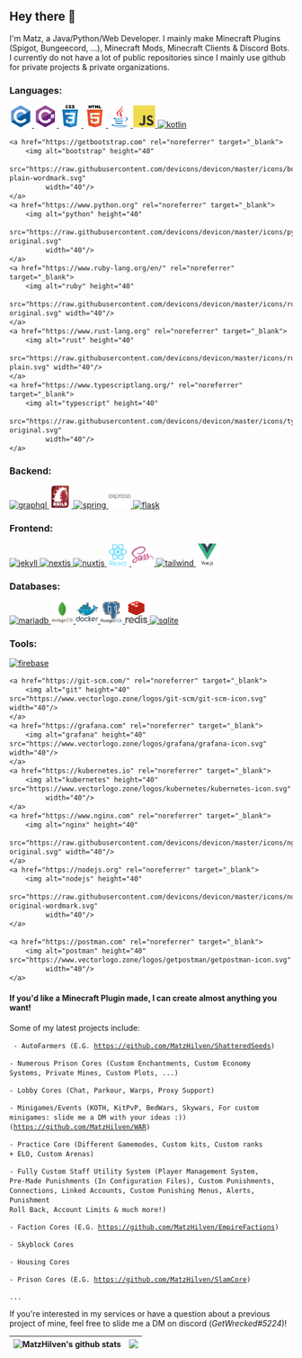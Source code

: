 <h2> Hey there 👋 </h2>
I'm Matz, a Java/Python/Web Developer. I mainly make Minecraft Plugins (Spigot, Bungeecord, ...), Minecraft Mods, Minecraft Clients & Discord Bots. I currently do not have a lot of public repositories since I mainly use github for private projects & private organizations.

<h3 align="left">Languages:</h3>
<p align="left">
    <a href="https://www.cprogramming.com/" rel="noreferrer" target="_blank">
        <img alt="c" height="40" src="https://raw.githubusercontent.com/devicons/devicon/master/icons/c/c-original.svg"
             width="40"/>
    </a>
    <a href="https://www.w3schools.com/cs/" rel="noreferrer" target="_blank">
        <img alt="csharp" height="40"
             src="https://raw.githubusercontent.com/devicons/devicon/master/icons/csharp/csharp-original.svg"
             width="40"/>
    </a>
    <a href="https://www.w3schools.com/css/" rel="noreferrer" target="_blank">
        <img alt="css3" height="40"
             src="https://raw.githubusercontent.com/devicons/devicon/master/icons/css3/css3-original-wordmark.svg"
             width="40"/>
    </a>
    <a href="https://www.w3.org/html/" rel="noreferrer" target="_blank">
        <img alt="html5" height="40"
             src="https://raw.githubusercontent.com/devicons/devicon/master/icons/html5/html5-original-wordmark.svg"
             width="40"/>
    </a>
    <a href="https://www.java.com" rel="noreferrer" target="_blank">
        <img alt="java" height="40"
             src="https://raw.githubusercontent.com/devicons/devicon/master/icons/java/java-original.svg" width="40"/>
    </a>
    <a href="https://developer.mozilla.org/en-US/docs/Web/JavaScript" rel="noreferrer" target="_blank">
        <img alt="javascript" height="40"
             src="https://raw.githubusercontent.com/devicons/devicon/master/icons/javascript/javascript-original.svg"
             width="40"/>
    </a>
    <a href="https://kotlinlang.org" rel="noreferrer" target="_blank">
        <img alt="kotlin" height="40" src="https://www.vectorlogo.zone/logos/kotlinlang/kotlinlang-icon.svg"
             width="40"/>
    </a>

    <a href="https://getbootstrap.com" rel="noreferrer" target="_blank">
        <img alt="bootstrap" height="40"
             src="https://raw.githubusercontent.com/devicons/devicon/master/icons/bootstrap/bootstrap-plain-wordmark.svg"
             width="40"/>
    </a>
    <a href="https://www.python.org" rel="noreferrer" target="_blank">
        <img alt="python" height="40"
             src="https://raw.githubusercontent.com/devicons/devicon/master/icons/python/python-original.svg"
             width="40"/>
    </a>
    <a href="https://www.ruby-lang.org/en/" rel="noreferrer" target="_blank">
        <img alt="ruby" height="40"
             src="https://raw.githubusercontent.com/devicons/devicon/master/icons/ruby/ruby-original.svg" width="40"/>
    </a>
    <a href="https://www.rust-lang.org" rel="noreferrer" target="_blank">
        <img alt="rust" height="40"
             src="https://raw.githubusercontent.com/devicons/devicon/master/icons/rust/rust-plain.svg" width="40"/>
    </a>
    <a href="https://www.typescriptlang.org/" rel="noreferrer" target="_blank">
        <img alt="typescript" height="40"
             src="https://raw.githubusercontent.com/devicons/devicon/master/icons/typescript/typescript-original.svg"
             width="40"/>
    </a>
</p>

<h3 align="left">Backend:</h3>
<p align="left">
    <a href="https://graphql.org" rel="noreferrer" target="_blank">
        <img alt="graphql" height="40" src="https://www.vectorlogo.zone/logos/graphql/graphql-icon.svg" width="40"/>
    </a>
    <a href="https://rubyonrails.org" rel="noreferrer" target="_blank">
        <img alt="rails" height="40"
             src="https://raw.githubusercontent.com/devicons/devicon/master/icons/rails/rails-original-wordmark.svg"
             width="40"/>
    </a>
    <a href="https://spring.io/" rel="noreferrer" target="_blank">
        <img alt="spring" height="40" src="https://www.vectorlogo.zone/logos/springio/springio-icon.svg" width="40"/>
    </a>
    <a href="https://expressjs.com" rel="noreferrer" target="_blank">
        <img alt="express" height="40"
             src="https://raw.githubusercontent.com/devicons/devicon/master/icons/express/express-original-wordmark.svg"
             width="40"/>
    </a>
    <a href="https://flask.palletsprojects.com/" rel="noreferrer" target="_blank">
        <img alt="flask" height="40" src="https://www.vectorlogo.zone/logos/pocoo_flask/pocoo_flask-icon.svg"
             width="40"/>
    </a>
</p>

<h3 align="left">Frontend:</h3>
<p>
    <a href="https://jekyllrb.com/" rel="noreferrer" target="_blank">
        <img alt="jekyll" height="40" src="https://www.vectorlogo.zone/logos/jekyllrb/jekyllrb-icon.svg" width="40"/>
    </a>
    <a href="https://nextjs.org/" rel="noreferrer" target="_blank">
        <img alt="nextjs" height="40" src="https://cdn.worldvectorlogo.com/logos/nextjs-2.svg" width="40"/>
    </a>
    <a href="https://nuxtjs.org/" rel="noreferrer" target="_blank">
        <img alt="nuxtjs" height="40" src="https://www.vectorlogo.zone/logos/nuxtjs/nuxtjs-icon.svg" width="40"/>
    </a>
    <a href="https://reactjs.org/" rel="noreferrer" target="_blank">
        <img alt="react" height="40"
             src="https://raw.githubusercontent.com/devicons/devicon/master/icons/react/react-original-wordmark.svg"
             width="40"/>
    </a>
    <a href="https://sass-lang.com" rel="noreferrer" target="_blank">
        <img alt="sass" height="40"
             src="https://raw.githubusercontent.com/devicons/devicon/master/icons/sass/sass-original.svg" width="40"/>
    </a>
    <a href="https://tailwindcss.com/" rel="noreferrer" target="_blank">
        <img alt="tailwind" height="40" src="https://www.vectorlogo.zone/logos/tailwindcss/tailwindcss-icon.svg"
             width="40"/>
    </a>
    <a href="https://vuejs.org/" rel="noreferrer" target="_blank">
        <img alt="vuejs" height="40"
             src="https://raw.githubusercontent.com/devicons/devicon/master/icons/vuejs/vuejs-original-wordmark.svg"
             width="40"/>
    </a>
</p>

<h3 align="left">Databases:</h3>
<p>
    <a href="https://mariadb.org/" rel="noreferrer" target="_blank">
        <img alt="mariadb" height="40" src="https://www.vectorlogo.zone/logos/mariadb/mariadb-icon.svg" width="40"/>
    </a>
    <a href="https://www.mongodb.com/" rel="noreferrer" target="_blank">
        <img alt="mongodb" height="40"
             src="https://raw.githubusercontent.com/devicons/devicon/master/icons/mongodb/mongodb-original-wordmark.svg"
             width="40"/>
    </a>
    <a href="https://www.docker.com/" rel="noreferrer" target="_blank">
        <img alt="docker" height="40"
             src="https://raw.githubusercontent.com/devicons/devicon/master/icons/docker/docker-original-wordmark.svg"
             width="40"/>
    </a>
    <a href="https://www.postgresql.org" rel="noreferrer" target="_blank">
        <img alt="postgresql" height="40"
             src="https://raw.githubusercontent.com/devicons/devicon/master/icons/postgresql/postgresql-original-wordmark.svg"
             width="40"/>
    </a>
    <a href="https://redis.io" rel="noreferrer" target="_blank">
        <img alt="redis" height="40"
             src="https://raw.githubusercontent.com/devicons/devicon/master/icons/redis/redis-original-wordmark.svg"
             width="40"/>
    </a>
    <a href="https://www.sqlite.org/" rel="noreferrer" target="_blank">
        <img alt="sqlite" height="40" src="https://www.vectorlogo.zone/logos/sqlite/sqlite-icon.svg" width="40"/>
    </a>
</p>

<h3 align="left">Tools:</h3>
<p>
    <a href="https://firebase.google.com/" rel="noreferrer" target="_blank">
        <img alt="firebase" height="40" src="https://www.vectorlogo.zone/logos/firebase/firebase-icon.svg" width="40"/>
    </a>

    <a href="https://git-scm.com/" rel="noreferrer" target="_blank">
        <img alt="git" height="40" src="https://www.vectorlogo.zone/logos/git-scm/git-scm-icon.svg" width="40"/>
    </a>
    <a href="https://grafana.com" rel="noreferrer" target="_blank">
        <img alt="grafana" height="40" src="https://www.vectorlogo.zone/logos/grafana/grafana-icon.svg" width="40"/>
    </a>
    <a href="https://kubernetes.io" rel="noreferrer" target="_blank">
        <img alt="kubernetes" height="40" src="https://www.vectorlogo.zone/logos/kubernetes/kubernetes-icon.svg"
             width="40"/>
    </a>
    <a href="https://www.nginx.com" rel="noreferrer" target="_blank">
        <img alt="nginx" height="40"
             src="https://raw.githubusercontent.com/devicons/devicon/master/icons/nginx/nginx-original.svg" width="40"/>
    </a>
    <a href="https://nodejs.org" rel="noreferrer" target="_blank">
        <img alt="nodejs" height="40"
             src="https://raw.githubusercontent.com/devicons/devicon/master/icons/nodejs/nodejs-original-wordmark.svg"
             width="40"/>
    </a>
    
    <a href="https://postman.com" rel="noreferrer" target="_blank">
        <img alt="postman" height="40" src="https://www.vectorlogo.zone/logos/getpostman/getpostman-icon.svg"
             width="40"/>
    </a>
</p>

  
 <h4>If you'd like a Minecraft Plugin made, I can create <b>almost anything</b> you want!</h4>
Some of my latest projects include:


<code> - AutoFarmers (E.G. https://github.com/MatzHilven/ShatteredSeeds)</code>

<code>- Numerous Prison Cores (Custom Enchantments, Custom Economy Systems, Private Mines, Custom Plots, ...)</code>

<code>- Lobby Cores (Chat, Parkour, Warps, Proxy Support)</code>

<code>- Minigames/Events (KOTH, KitPvP, BedWars, Skywars, For custom minigames: slide me a DM with your ideas :)) (https://github.com/MatzHilven/WAR)</code>

<code>- Practice Core (Different Gamemodes, Custom kits, Custom ranks + ELO, Custom Arenas)</code>

<code>- Fully Custom Staff Utility System (Player Management System, Pre-Made Punishments (In Configuration Files), Custom Punishments, Connections, Linked Accounts, Custom Punishing Menus, Alerts, Punishment Roll Back, Account Limits & much more!)</code>

<code>- Faction Cores (E.G. https://github.com/MatzHilven/EmpireFactions)</code>

<code>- Skyblock Cores</code>

<code>- Housing Cores</code>

<code>- Prison Cores (E.G. https://github.com/MatzHilven/SlamCore)</code>

<code>...</code>
  
If you're interested in my services or have a question about a previous project of mine, feel free to slide me a DM on discord (<i>GetWrecked#5224</i>)!
  
  | <img align="center" src="https://github-readme-stats.vercel.app/api?username=MatzHilven&show_icons=true&include_all_commits=true&theme=dracula&hide_border=true" alt="MatzHilven's github stats" /> | <img align="center" src="https://github-readme-stats.vercel.app/api/top-langs/?username=MatzHilven&layout=compact&theme=dracula&hide_border=true" /> |
| ------------- | ------------- |
